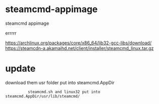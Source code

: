 # steamcmd-appimage
steamcmd appimage


errrrr

https://archlinux.org/packages/core/x86_64/lib32-gcc-libs/download/
https://steamcdn-a.akamaihd.net/client/installer/steamcmd_linux.tar.gz


# update
download them usr folder put into steamcmd.AppDir

              steamcmd.sh and linux32 put into steamcmd.AppDir/usr/lib/steamcmd/
